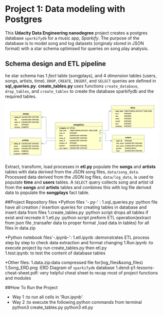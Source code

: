 # Project 1: Data modeling with Postgres

This **Udacity Data Engineering nanodegree** project creates a postgres database `sparkifydb` for a music app, *Sparkify*.
The purpose of the database is to model song and log datasets (originaly stored in JSON format) with a star schema optimised for queries on song play analysis.

## Schema design and ETL pipeline
he star schema has 1 *fact* table (songplays), and 4 *dimension* tables (users, songs, artists, time).
`DROP`, `CREATE`, `INSERT`, and `SELECT` queries are defined in **sql_queries.py**. **create_tables.py** 
uses functions `create_database`, `drop_tables`, and `create_tables` to create the database sparkifydb and the required tables.
![Schema ERD](Song_ERD.png)

Extract, transform, load processes in **etl.py** populate the **songs** and **artists** tables with data derived from the JSON song files,
`data/song_data`. Processed data derived from the JSON log files, `data/log_data`, is used to populate **time** and **users** tables.
A `SELECT` query collects song and artist id from the **songs** and **artists** tables and 
combines this with log file derived data to populate the **songplays** fact table.

##Project Repository files
*Python files '-.py-' :
 1.sql_queries.py :python file have all creation / insertion queries for creating tables in database and insert data from files
 1.create_tables.py :python script drops all tables if exist and recreate it
 1.etl.py :python script preform ETL operation(extract from json file ,transafer data to proper format ,load data in tables) 
 for all files in data.zip
 
 *Python notebook files'-.ipynb-':
 1.etl.ipynb :demonstrates ETL process step by step to check data extraction and format changing
 1.Run.ipynb :to execute project by run create_tables.py then etl.py  
 1.test.ipynb: to test the content of database tables 
          
*Other files:
 1.data.zip:data compressed file for(log_files&song_files)
 1.Song_ERD.png :ERD Diagram of  `sparkifydb` database 
 1.dend-p1-lessons-cheat-sheet.pdf: very helpful cheat sheet to recap most of project functions and modules
 
 ##How To Run the Project
  * Way 1 :to run all cells in 'Run.ipynb'
  * Way 2 :to execute the following python commands from terminal
          python3 create_tables.py
          python3 etl.py
